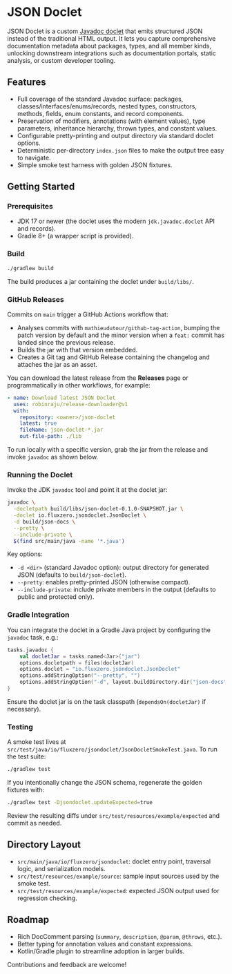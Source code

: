# JSON Doclet

JSON Doclet is a custom [Javadoc doclet](https://docs.oracle.com/javase/8/docs/technotes/guides/javadoc/doclet/overview.html) that emits structured JSON instead of the traditional HTML output. It lets you capture comprehensive documentation metadata about packages, types, and all member kinds, unlocking downstream integrations such as documentation portals, static analysis, or custom developer tooling.

## Features

- Full coverage of the standard Javadoc surface: packages, classes/interfaces/enums/records, nested types, constructors, methods, fields, enum constants, and record components.
- Preservation of modifiers, annotations (with element values), type parameters, inheritance hierarchy, thrown types, and constant values.
- Configurable pretty-printing and output directory via standard doclet options.
- Deterministic per-directory `index.json` files to make the output tree easy to navigate.
- Simple smoke test harness with golden JSON fixtures.

## Getting Started

### Prerequisites

- JDK 17 or newer (the doclet uses the modern `jdk.javadoc.doclet` API and records).
- Gradle 8+ (a wrapper script is provided).

### Build

```bash
./gradlew build
```

The build produces a jar containing the doclet under `build/libs/`.

### GitHub Releases

Commits on `main` trigger a GitHub Actions workflow that:

- Analyses commits with `mathieudutour/github-tag-action`, bumping the patch version by default and the minor version when a `feat:` commit has landed since the previous release.
- Builds the jar with that version embedded.
- Creates a Git tag and GitHub Release containing the changelog and attaches the jar as an asset.

You can download the latest release from the **Releases** page or programmatically in other workflows, for example:

```yaml
- name: Download latest JSON Doclet
  uses: robinraju/release-downloader@v1
  with:
    repository: <owner>/json-doclet
    latest: true
    fileName: json-doclet-*.jar
    out-file-path: ./lib
```

To run locally with a specific version, grab the jar from the release and invoke `javadoc` as shown below.

### Running the Doclet

Invoke the JDK `javadoc` tool and point it at the doclet jar:

```bash
javadoc \
  -docletpath build/libs/json-doclet-0.1.0-SNAPSHOT.jar \
  -doclet io.fluxzero.jsondoclet.JsonDoclet \
  -d build/json-docs \
  --pretty \
  --include-private \
  $(find src/main/java -name '*.java')
```

Key options:

- `-d <dir>` (standard Javadoc option): output directory for generated JSON (defaults to `build/json-doclet`).
- `--pretty`: enables pretty-printed JSON (otherwise compact).
- `--include-private`: include private members in the output (defaults to public and protected only).

### Gradle Integration

You can integrate the doclet in a Gradle Java project by configuring the `javadoc` task, e.g.:

```kotlin
tasks.javadoc {
    val docletJar = tasks.named<Jar>("jar")
    options.docletpath = files(docletJar)
    options.doclet = "io.fluxzero.jsondoclet.JsonDoclet"
    options.addStringOption("--pretty", "")
    options.addStringOption("-d", layout.buildDirectory.dir("json-docs").get().asFile.absolutePath)
}
```

Ensure the doclet jar is on the task classpath (`dependsOn(docletJar)` if necessary).

### Testing

A smoke test lives at `src/test/java/io/fluxzero/jsondoclet/JsonDocletSmokeTest.java`. To run the test suite:

```bash
./gradlew test
```

If you intentionally change the JSON schema, regenerate the golden fixtures with:

```bash
./gradlew test -Djsondoclet.updateExpected=true
```

Review the resulting diffs under `src/test/resources/example/expected` and commit as needed.

## Directory Layout

- `src/main/java/io/fluxzero/jsondoclet`: doclet entry point, traversal logic, and serialization models.
- `src/test/resources/example/source`: sample input sources used by the smoke test.
- `src/test/resources/example/expected`: expected JSON output used for regression checking.

## Roadmap

- Rich DocComment parsing (`summary`, `description`, `@param`, `@throws`, etc.).
- Better typing for annotation values and constant expressions.
- Kotlin/Gradle plugin to streamline adoption in larger builds.

Contributions and feedback are welcome!
